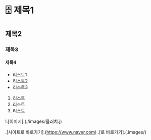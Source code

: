 # :file_cabinet: 제목1
## 제목2
### 제목3
#### 제목4

- 리스트1
- 리스트2
- 리스트3

1. 리스트
2. 리스트
3. 리스트

!.[이미지].(./images/클러치.j)

.[사이트로 바로가기].(https://www.naver.com)
.[로 바로가기].(.images/)

